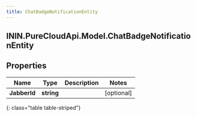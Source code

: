 ```yaml
---
title: ChatBadgeNotificationEntity
---
```

## ININ.PureCloudApi.Model.ChatBadgeNotificationEntity

## Properties

|Name | Type | Description | Notes|
|------------ | ------------- | ------------- | -------------|
| **JabberId** | **string** |  | [optional] |
{: class="table table-striped"}


